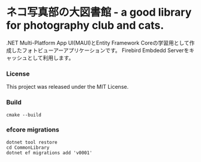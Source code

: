 # ネコ写真部の大図書館 - a good library for photography club and cats.
.NET Multi-Platform App UI(MAUI)とEntity Framework Coreの学習用として作成したフォトビューアーアプリケーションです。
Firebird Embdedd Serverをキャッシュとして利用します。

### License
This project was released under the MIT License.

### Build
```pwsh
cmake --build
```

### efcore migrations
```pwsh
dotnet tool restore
cd CommonLibrary
dotnet ef migrations add 'v0001'
```
